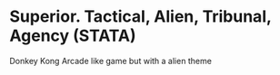# Superior. Tactical, Alien, Tribunal, Agency (STATA)
Donkey Kong Arcade like game but with a alien theme
